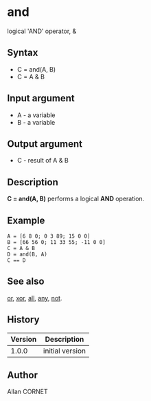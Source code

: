 

# and

logical 'AND' operator, &

## Syntax

- C = and(A, B)
- C = A & B

## Input argument

 - A - a variable
 - B - a variable

## Output argument

 - C - result of A & B

## Description


  <p><b>C = and(A, B)</b> performs a logical <b>AND</b> operation.</p>


## Example

```Nelson
A = [6 8 0; 0 3 89; 15 0 0]
B = [66 56 0; 11 33 55; -11 0 0]
C = A & B
D = and(B, A)
C == D
```

## See also

[or](or.md), [xor](../logical/xor.md), [all](../logical/all.md), [any](../logical/any.md), [not](not.md).
## History

|Version|Description|
|------|------|
|1.0.0|initial version|


## Author

Allan CORNET



